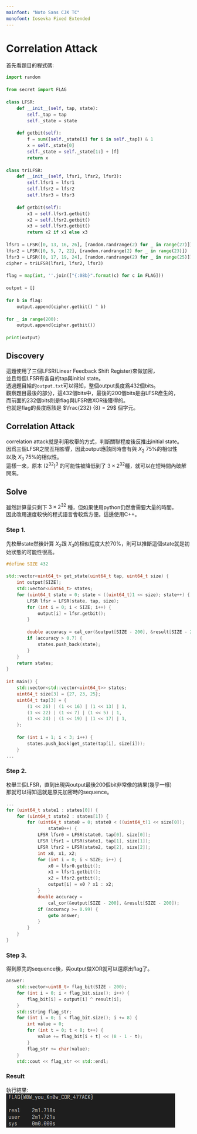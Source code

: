 ```yaml
---
mainfont: "Noto Sans CJK TC"
monofont: Iosevka Fixed Extended
---
```

# Correlation Attack  
首先看題目的程式碼:  
```py
import random

from secret import FLAG

class LFSR:
    def __init__(self, tap, state):
        self._tap = tap
        self._state = state

    def getbit(self):
        f = sum([self._state[i] for i in self._tap]) & 1
        x = self._state[0]
        self._state = self._state[1:] + [f]
        return x

class triLFSR:
    def __init__(self, lfsr1, lfsr2, lfsr3):
        self.lfsr1 = lfsr1
        self.lfsr2 = lfsr2
        self.lfsr3 = lfsr3

    def getbit(self):
        x1 = self.lfsr1.getbit()
        x2 = self.lfsr2.getbit()
        x3 = self.lfsr3.getbit()
        return x2 if x1 else x3

lfsr1 = LFSR([0, 13, 16, 26], [random.randrange(2) for _ in range(27)])
lfsr2 = LFSR([0, 5, 7, 22], [random.randrange(2) for _ in range(23)])
lfsr3 = LFSR([0, 17, 19, 24], [random.randrange(2) for _ in range(25)])
cipher = triLFSR(lfsr1, lfsr2, lfsr3)

flag = map(int, ''.join(["{:08b}".format(c) for c in FLAG]))

output = []

for b in flag:
    output.append(cipher.getbit() ^ b)

for _ in range(200):
    output.append(cipher.getbit())

print(output)
```

## Discovery
這題使用了三個LFSR(Linear Feedback Shift Register)來做加密，  
並且每個LFSR有各自的tap與initial state。  
透過題目給的`output.txt`可以得知，整個output長度爲432個bits。  
觀察題目最後的部分，這432個bits中，最後的200個bits是由LFSR產生的，  
而前面的232個bits則是flag與LFSR做XOR後獲得的。  
也就是flag的長度應該是 $\frac{232} {8} = 29$ 個字元。  

## Correlation Attack
correlation attack就是利用枚舉的方式，判斷關聯程度後反推出initial state。  
因爲三個LFSR之間互相影響，因此output應該同時會有與 $X_2$ 75%的相似性  
以及 $X_3$ 75%的相似性。  
這樣一來，原本 $(2^{32})^3$ 的可能性被降低到了 $3 \times 2^{32}$種，就可以在短時間內破解開來。  

## Solve
雖然計算量只剩下 $3 \times 2^{32}$ 種，但如果使用python仍然會需要大量的時間，  
因此改用速度較快的程式語言會較爲方便。這邊使用C++。  

### Step 1.
先枚舉state然後計算 $X_2$跟 $X_3$的相似程度大於70%，則可以推斷這個state就是初始狀態的可能性很高。  
```cpp
#define SIZE 432

std::vector<uint64_t> get_state(uint64_t tap, uint64_t size) {
    int output[SIZE];
    std::vector<uint64_t> states;
    for (uint64_t state = 0; state < ((uint64_t)1 << size); state++) {
        LFSR lfsr = LFSR(state, tap, size);
        for (int i = 0; i < SIZE; i++) {
            output[i] = lfsr.getbit();
        }

        double accuracy = cal_cor(&output[SIZE - 200], &result[SIZE - 200]);
        if (accuracy > 0.7) {
            states.push_back(state);
        }
    }
    return states;
}

int main() {
    std::vector<std::vector<uint64_t>> states;
    uint64_t size[3] = {27, 23, 25};
    uint64_t tap[3] = {
        (1 << 26) | (1 << 16) | (1 << 13) | 1,
        (1 << 22) | (1 << 7) | (1 << 5) | 1,
        (1 << 24) | (1 << 19) | (1 << 17) | 1,
    };

    for (int i = 1; i < 3; i++) {
        states.push_back(get_state(tap[i], size[i]));
    }
...
```

### Step 2.
枚舉三個LFSR，直到出現與output最後200個bit非常像的結果(幾乎一樣)  
那就可以得知這就是原先加密時的sequence。  
```cpp
...
for (uint64_t state1 : states[0]) {
    for (uint64_t state2 : states[1]) {
        for (uint64_t state0 = 0; state0 < ((uint64_t)1 << size[0]);
                state0++) {
            LFSR lfsr0 = LFSR(state0, tap[0], size[0]);
            LFSR lfsr1 = LFSR(state1, tap[1], size[1]);
            LFSR lfsr2 = LFSR(state2, tap[2], size[2]);
            int x0, x1, x2;
            for (int i = 0; i < SIZE; i++) {
                x0 = lfsr0.getbit();
                x1 = lfsr1.getbit();
                x2 = lfsr2.getbit();
                output[i] = x0 ? x1 : x2;
            }
            double accuracy =
                cal_cor(&output[SIZE - 200], &result[SIZE - 200]);
            if (accuracy >= 0.99) {
                goto answer;
            }
        }
    }
}
```

### Step 3.
得到原先的sequence後，與output做XOR就可以還原出flag了。  
```cpp
answer:
    std::vector<uint8_t> flag_bit(SIZE - 200);
    for (int i = 0; i < flag_bit.size(); i++) {
        flag_bit[i] = output[i] ^ result[i];
    }
    std::string flag_str;
    for (int i = 0; i < flag_bit.size(); i += 8) {
        int value = 0;
        for (int t = 0; t < 8; t++) {
            value += flag_bit[i + t] << (8 - 1 - t);
        }
        flag_str += char(value);
    }
    std::cout << flag_str << std::endl;
```

### Result
執行結果:  
![](imgs/flag.png)